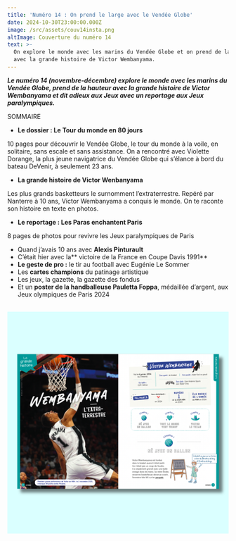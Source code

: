 ```yaml
---
title: 'Numéro 14 : On prend le large avec le Vendée Globe'
date: 2024-10-30T23:00:00.000Z
image: /src/assets/couv14insta.png
altImage: Couverture du numéro 14
text: >-
  On explore le monde avec les marins du Vendée Globe et on prend de la hauteur
  avec la grande histoire de Victor Wembanyama.
---
```


***Le numéro 14 (novembre-décembre) explore le monde avec les marins du Vendée Globe, prend de la hauteur avec la grande histoire de Victor Wembanyama et dit adieux aux Jeux avec un reportage aux Jeux paralympiques.***

SOMMAIRE

* **Le dossier : Le Tour du monde en 80 jours**

10 pages pour découvrir le Vendée Globe, le tour du monde à la voile, en solitaire, sans escale et sans assistance. On a rencontré avec Violette Dorange, la plus jeune navigatrice du Vendée Globe qui s’élance à bord du bateau DeVenir, à seulement 23 ans.

* **La grande histoire de Victor Wenbanyama**

Les plus grands basketteurs le surnomment l’extraterrestre. Repéré par Nanterre à 10 ans, Victor Wembanyama a conquis le monde. On te raconte son histoire en texte en photos.

* **Le reportage : Les Paras enchantent Paris**

8 pages de photos pour revivre les Jeux paralympiques de Paris

* Quand j’avais 10 ans avec **Alexis Pinturault**
* C’était hier avec la** victoire de la France en Coupe Davis 1991**
* **Le geste de pro :** le tir au football avec Eugénie Le Sommer
* Les **cartes champions** du patinage artistique
* Les jeux, la gazette, la gazette des fondus
* Et un **poster de la handballeuse Pauletta Foppa**, médaillée d’argent, aux Jeux olympiques de Paris 2024

 ![](/src/assets/wemby.png)
